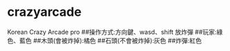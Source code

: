 # crazyarcade

Korean Crazy Arcade pro
##操作方式:方向鍵、wasd、shift 放炸彈
##玩家:綠色、藍色
##木頭(會被炸掉):橘色
##石頭(不會被炸掉):灰色
##炸彈:紅色
